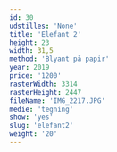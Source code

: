 ```yaml
---
id: 30
udstilles: 'None'
title: 'Elefant 2'
height: 23
width: 31,5
method: 'Blyant på papir'
year: 2019
price: '1200'
rasterWidth: 3314
rasterHeight: 2447
fileName: 'IMG_2217.JPG'
medie: 'tegning'
show: 'yes'
slug: 'elefant2'
weight: '20'
---
```

